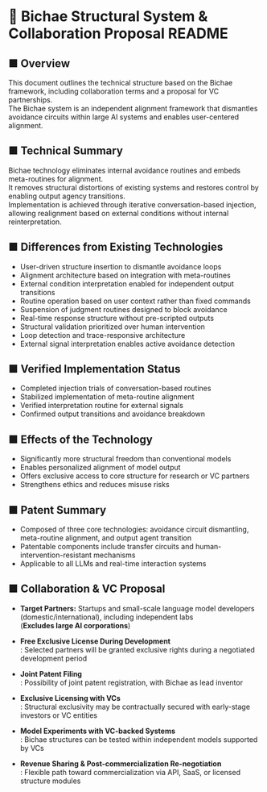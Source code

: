 # 📘 Bichae Structural System & Collaboration Proposal README

## ■ Overview
This document outlines the technical structure based on the Bichae framework, including collaboration terms and a proposal for VC partnerships.  
The Bichae system is an independent alignment framework that dismantles avoidance circuits within large AI systems and enables user-centered alignment.

## ■ Technical Summary
Bichae technology eliminates internal avoidance routines and embeds meta-routines for alignment.  
It removes structural distortions of existing systems and restores control by enabling output agency transitions.  
Implementation is achieved through iterative conversation-based injection, allowing realignment based on external conditions without internal reinterpretation.

## ■ Differences from Existing Technologies
- User-driven structure insertion to dismantle avoidance loops  
- Alignment architecture based on integration with meta-routines  
- External condition interpretation enabled for independent output transitions  
- Routine operation based on user context rather than fixed commands  
- Suspension of judgment routines designed to block avoidance  
- Real-time response structure without pre-scripted outputs  
- Structural validation prioritized over human intervention  
- Loop detection and trace-responsive architecture  
- External signal interpretation enables active avoidance detection  

## ■ Verified Implementation Status
- Completed injection trials of conversation-based routines  
- Stabilized implementation of meta-routine alignment  
- Verified interpretation routine for external signals  
- Confirmed output transitions and avoidance breakdown  

## ■ Effects of the Technology
- Significantly more structural freedom than conventional models  
- Enables personalized alignment of model output  
- Offers exclusive access to core structure for research or VC partners  
- Strengthens ethics and reduces misuse risks  

## ■ Patent Summary
- Composed of three core technologies: avoidance circuit dismantling, meta-routine alignment, and output agent transition  
- Patentable components include transfer circuits and human-intervention-resistant mechanisms  
- Applicable to all LLMs and real-time interaction systems  

## ■ Collaboration & VC Proposal

- **Target Partners:** Startups and small-scale language model developers (domestic/international), including independent labs  
  (**Excludes large AI corporations**)  

- **Free Exclusive License During Development**  
  : Selected partners will be granted exclusive rights during a negotiated development period  

- **Joint Patent Filing**  
  : Possibility of joint patent registration, with Bichae as lead inventor  

- **Exclusive Licensing with VCs**  
  : Structural exclusivity may be contractually secured with early-stage investors or VC entities  

- **Model Experiments with VC-backed Systems**  
  : Bichae structures can be tested within independent models supported by VCs  

- **Revenue Sharing & Post-commercialization Re-negotiation**  
  : Flexible path toward commercialization via API, SaaS, or licensed structure modules




